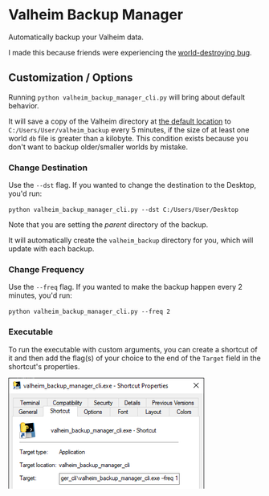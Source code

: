 # Valheim Backup Manager

Automatically backup your Valheim data.

I made this because friends were experiencing the [world-destroying bug](https://www.pcgamer.com/valheim-backup-world-character/).

## Customization / Options

Running `python valheim_backup_manager_cli.py` will bring about default behavior.

It will save a copy of the Valheim directory at [the default location](https://www.pcgamingwiki.com/wiki/Valheim#Save_game_data_location) to `C:/Users/User/valheim_backup` every 5 minutes, if the size of at least one world `db` file is greater than a kilobyte. This condition exists because you don't want to backup older/smaller worlds by mistake.

### Change Destination

Use the `--dst` flag. If you wanted to change the destination to the Desktop, you'd run:

`python valheim_backup_manager_cli.py --dst C:/Users/User/Desktop`

Note that you are setting the *parent* directory of the backup.

It will automatically create the `valheim_backup` directory for you, which will update with each backup.

### Change Frequency

Use the `--freq` flag. If you wanted to make the backup happen every 2 minutes, you'd run:

`python valheim_backup_manager_cli.py --freq 2`

### Executable

To run the executable with custom arguments, you can create a shortcut of it and then add the flag(s) of your choice to the end of the `Target` field in the shortcut's properties.

![](./assets/custom_args.png?raw=true)